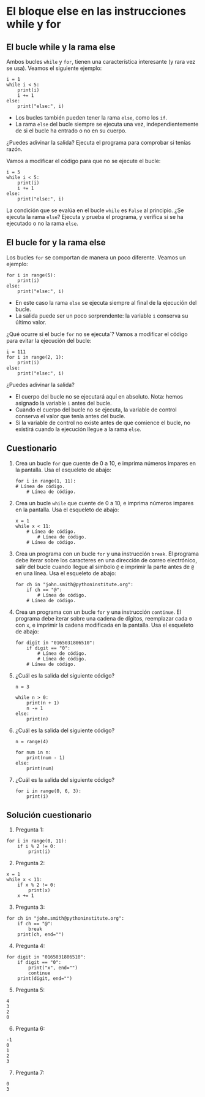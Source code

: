 # El bloque else en las instrucciones while y for

## El bucle while y la rama else

Ambos bucles `while` y `for`, tienen una característica interesante (y rara vez se usa). Veamos el siguiente ejemplo:

```
i = 1
while i < 5:
    print(i)
    i += 1
else:
    print("else:", i)
```

* Los bucles también pueden tener la rama `else`, como los `if`.
* La rama `else` del bucle siempre se ejecuta una vez, independientemente de si el bucle ha entrado o no en su cuerpo.

¿Puedes adivinar la salida? Ejecuta el programa para comprobar si tenías razón.

Vamos a modificar el código para que no se ejecute el bucle:

```
i = 5
while i < 5:
    print(i)
    i += 1
else:
    print("else:", i)
```

La condición que se evalúa en el bucle `while` es `False` al principio. ¿Se ejecuta la rama `else`? Ejecuta y prueba el programa, y verifica si se ha ejecutado o no la rama `else`.

## El bucle for y la rama else

Los bucles `for` se comportan de manera un poco diferente. Veamos un ejemplo:

```
for i in range(5):
    print(i)
else:
    print("else:", i)
```

* En este caso la rama `else` se ejecuta siempre al final de la ejecución del bucle.
* La salida puede ser un poco sorprendente: la variable `i` conserva su último valor.


¿Qué ocurre si el bucle `for` no se ejecuta`? Vamos a modificar el código para evitar la ejecución del bucle:

```
i = 111
for i in range(2, 1):
    print(i)
else:
    print("else:", i)
```

¿Puedes adivinar la salida?

* El cuerpo del bucle no se ejecutará aquí en absoluto. Nota: hemos asignado la variable `i` antes del bucle.
* Cuando el cuerpo del bucle no se ejecuta, la variable de control conserva el valor que tenía antes del bucle.
* Si la variable de control no existe antes de que comience el bucle, no existirá cuando la ejecución llegue a la rama `else`.

## Cuestionario

1. Crea un bucle `for` que cuente de 0 a 10, e imprima números impares en la pantalla. Usa el esqueleto de abajo: 

    ```
    for i in range(1, 11):
    # Línea de código.
        # Línea de código.
    ```

2. Crea un bucle `while` que cuente de 0 a 10, e imprima números impares en la pantalla. Usa el esqueleto de abajo:

    ```
    x = 1
    while x < 11:
        # Línea de código.
            # Línea de código.
        # Línea de código.   
    ```

3. Crea un programa con un bucle `for` y una instrucción `break`. El programa debe iterar sobre los caracteres en una dirección de correo electrónico, salir del bucle cuando llegue al símbolo `@` e imprimir la parte antes de `@` en una línea. Usa el esqueleto de abajo: 
    
    ```
    for ch in "john.smith@pythoninstitute.org":
        if ch == "@":
            # Línea de código.
        # Línea de código.
    ```

4. Crea un programa con un bucle `for` y una instrucción `continue`. El programa debe iterar sobre una cadena de dígitos, reemplazar cada `0` con `x`, e imprimir la cadena modificada en la pantalla. Usa el esqueleto de abajo:

    ```
    for digit in "0165031806510":
        if digit == "0":
            # Línea de código.
            # Línea de código.
        # Línea de código.    
    ```

5. ¿Cuál es la salida del siguiente código?

    ```
    n = 3

    while n > 0:
        print(n + 1)
        n -= 1
    else:
        print(n)
    ```

6. ¿Cuál es la salida del siguiente código?

    ```
    n = range(4)

    for num in n:
        print(num - 1)
    else:
        print(num)
    ```

7. ¿Cuál es la salida del siguiente código?

    ```
    for i in range(0, 6, 3):
        print(i)
    ```

## Solución cuestionario

1. Pregunta 1:

```
for i in range(0, 11):
    if i % 2 != 0:
        print(i)
```

2. Pregunta 2:

```
x = 1
while x < 11:
    if x % 2 != 0:
        print(x)
    x += 1
```

3. Pregunta 3:

```
for ch in "john.smith@pythoninstitute.org":
    if ch == "@":
        break
    print(ch, end="")
```

4. Pregunta 4:

```
for digit in "0165031806510":
    if digit == "0":
        print("x", end="")
        continue
    print(digit, end="")
```

5. Pregunta 5:

```
4
3
2
0
```
6. Pregunta 6:

```
-1
0
1
2
3
```

7. Pregunta 7:

```
0
3
```